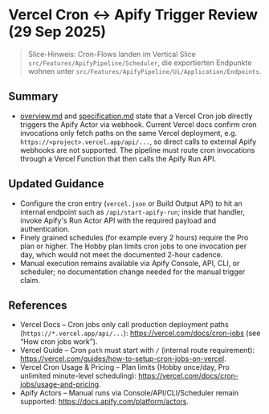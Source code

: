 # Vercel Cron ↔ Apify Trigger Review (29 Sep 2025)

> Slice-Hinweis: Cron-Flows landen im Vertical Slice `src/Features/ApifyPipeline/Scheduler`, die exportierten Endpunkte wohnen unter `src/Features/ApifyPipeline/Ui/Application/Endpoints`.

## Summary
- [overview.md](file:///home/prinova/CodeProjects/agent-vibes/docs/apify-pipeline/overview.md#L6-L8) and [specification.md](file:///home/prinova/CodeProjects/agent-vibes/docs/apify-pipeline/specification.md#L16-L18) state that a Vercel Cron job directly triggers the Apify Actor via webhook. Current Vercel docs confirm cron invocations only fetch paths on the same Vercel deployment, e.g. `https://<project>.vercel.app/api/...`, so direct calls to external Apify webhooks are not supported. The pipeline must route cron invocations through a Vercel Function that then calls the Apify Run API.

## Updated Guidance
- Configure the cron entry (`vercel.json` or Build Output API) to hit an internal endpoint such as `/api/start-apify-run`; inside that handler, invoke Apify's Run Actor API with the required payload and authentication.
- Finely grained schedules (for example every 2 hours) require the Pro plan or higher. The Hobby plan limits cron jobs to one invocation per day, which would not meet the documented 2-hour cadence.
- Manual execution remains available via Apify Console, API, CLI, or scheduler; no documentation change needed for the manual trigger claim.

## References
- Vercel Docs – Cron jobs only call production deployment paths (`https://*.vercel.app/api/...`): https://vercel.com/docs/cron-jobs (see “How cron jobs work”).
- Vercel Guide – Cron `path` must start with `/` (internal route requirement): https://vercel.com/guides/how-to-setup-cron-jobs-on-vercel.
- Vercel Cron Usage & Pricing – Plan limits (Hobby once/day, Pro unlimited minute-level scheduling): https://vercel.com/docs/cron-jobs/usage-and-pricing.
- Apify Actors – Manual runs via Console/API/CLI/Scheduler remain supported: https://docs.apify.com/platform/actors.
